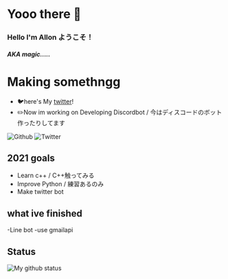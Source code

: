 # Yooo there 👋　

<!--
**Yasuuuuuu/Yasuuuuuu** is a ✨ _special_ ✨ repository because its `README.md` (this file) appears on your GitHub profile.
-->
### Hello I'm Allon ようこそ！
<h5>AKA magic.....</h5>

# Making somethngg
- 🐦here's My [twitter]!
- ✏️Now im working on Developing Discordbot / 今はディスコードのボット作ったりしてます </br>

![Github](https://img.shields.io/github/followers/magicgang?style=plastic)
![Twitter](https://img.shields.io/twitter/follow/norimakitamagoo?style=plastic)

## 2021 goals
- Learn c++ / C++触ってみる
- Improve Python / 練習あるのみ
- Make twitter bot

## what ive finished
-Line bot
-use gmailapi

## Status
<img align='left' alt="My github status" src="https://github-readme-stats.vercel.app/api?username=magicgang&show_icons=true&theme=tokyonight" />



[twitter]: https://twitter.com/Norimakitamagoo
